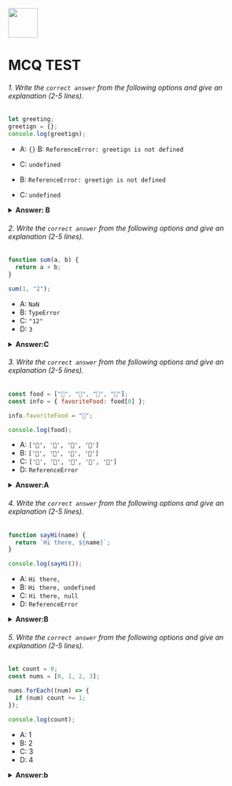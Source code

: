 <div >
  <img height="60" src="https://edurev.gumlet.io/AllImages/original/ApplicationImages/CourseImages/944e5d47-8c55-4a89-91e5-22ab5f2798fc_CI.png">
  <h1>MCQ TEST</h1>
</div>

###### 1. Write the `correct answer` from the following options and give an explanation (2-5 lines).
```javascript
let greeting;
greetign = {};
console.log(greetign);
```

- A: `{}`
 B: `ReferenceError: greetign is not defined`
- C: `undefined`

 - B: `ReferenceError: greetign is not defined`
- C: `undefined`
<details><summary><b>Answer: B</b></summary>

<p>
 #### Answer: B
<i>The variable should be named "greeting," but it's mistakenly spelled as "greetign." As a result, when we try to log "greetign," a ReferenceError is thrown because the variable "greetign" is not defined.</i>

</p>
</details>



###### 2. Write the `correct answer` from the following options and give an explanation (2-5 lines).

```javascript
function sum(a, b) {
  return a + b;
}

sum(1, "2");
```

- A: `NaN`
- B: `TypeError`
- C: `"12"`
- D: `3`

<details><summary><b>Answer:C</b></summary>
<p>

#### Answer: c;

<i>The number 1 is converted to a string and then concatenated with "2," resulting in the string "12" When i call the sum function with these arguments, it returns "12".</i>

</p>
</details>




###### 3. Write the `correct answer` from the following options and give an explanation (2-5 lines).

```javascript
const food = ["🍕", "🍫", "🥑", "🍔"];
const info = { favoriteFood: food[0] };

info.favoriteFood = "🍝";

console.log(food);
```

- A: `['🍕', '🍫', '🥑', '🍔']`
- B: `['🍝', '🍫', '🥑', '🍔']`
- C: `['🍝', '🍕', '🍫', '🥑', '🍔']`
- D: `ReferenceError`
<details><summary><b>Answer:A</b></summary>
<p>
#### Answer: A;

<i>this change does not affect the food array. The food array remains unchanged and still contains the original</i>

</p>
</details>



###### 4. Write the `correct answer` from the following options and give an explanation (2-5 lines).

```javascript
function sayHi(name) {
  return `Hi there, ${name}`;
}

console.log(sayHi());
```

- A: `Hi there,`
- B: `Hi there, undefined`
- C: `Hi there, null`
- D: `ReferenceError`

<details><summary><b>Answer:B</b></summary>
<p>
#### Answer: B

<i>The sayHi function expects an argument name to be passed when called. In this case, you haven't provided an argument, so name is undefined</i>

</p>
</details>

###### 5. Write the `correct answer` from the following options and give an explanation (2-5 lines).

```javascript
let count = 0;
const nums = [0, 1, 2, 3];

nums.forEach((num) => {
  if (num) count += 1;
});

console.log(count);
```

- A: 1
- B: 2
- C: 3
- D: 4

<details><summary><b>Answer:b</b></summary>
<p>
#### Answer: b

<i>only two elements in the array (1 and 2) are not 0, so count is incremented twice, resulting in a value of 2.</i>

</p>
</details>






